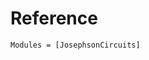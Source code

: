 # Reference

```@autodocs
Modules = [JosephsonCircuits]
```

<!-- Auto-update: 2025-10-06T14:49:23.958505 -->
